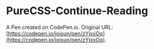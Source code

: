 # PureCSS-Continue-Reading

A Pen created on CodePen.io. Original URL: [https://codepen.io/joisun/pen/zYjxxOq](https://codepen.io/joisun/pen/zYjxxOq).

